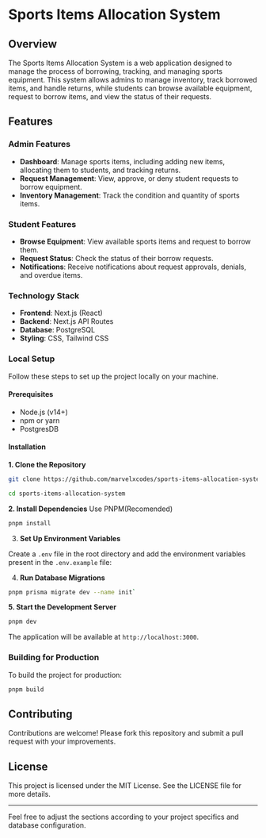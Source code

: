 # Sports Items Allocation System

## Overview

The Sports Items Allocation System is a web application designed to manage the process of borrowing, tracking, and managing sports equipment. This system allows admins to manage inventory, track borrowed items, and handle returns, while students can browse available equipment, request to borrow items, and view the status of their requests.

## Features

### Admin Features

- **Dashboard**: Manage sports items, including adding new items, allocating them to students, and tracking returns.
- **Request Management**: View, approve, or deny student requests to borrow equipment.
- **Inventory Management**: Track the condition and quantity of sports items.

### Student Features

- **Browse Equipment**: View available sports items and request to borrow them.
- **Request Status**: Check the status of their borrow requests.
- **Notifications**: Receive notifications about request approvals, denials, and overdue items.

### Technology Stack

- **Frontend**: Next.js (React)
- **Backend**: Next.js API Routes
- **Database**: PostgreSQL
- **Styling**: CSS, Tailwind CSS

### Local Setup

Follow these steps to set up the project locally on your machine.

#### Prerequisites

- Node.js (v14+)
- npm or yarn
- PostgresDB

#### Installation

**1. Clone the Repository**

```bash
git clone https://github.com/marvelxcodes/sports-items-allocation-system.git
```

```bash
cd sports-items-allocation-system
```

**2. Install Dependencies**
Use PNPM(Recomended)

```bash
pnpm install
```

3.  **Set Up Environment Variables**

Create a `.env` file in the root directory and add the environment variables present in the `.env.example` file:

4. **Run Database Migrations**

```bash
pnpm prisma migrate dev --name init`
```

**5. Start the Development Server**

```bash
pnpm dev
```

The application will be available at `http://localhost:3000`.

### Building for Production

To build the project for production:

```bash
pnpm build
```

## Contributing

Contributions are welcome! Please fork this repository and submit a pull request with your improvements.

## License

This project is licensed under the MIT License. See the LICENSE file for more details.

---

Feel free to adjust the sections according to your project specifics and database configuration.
